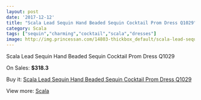 ```yaml
---
layout: post
date: '2017-12-12'
title: "Scala Lead Sequin Hand Beaded Sequin Cocktail Prom Dress Q1029"
category: Scala
tags: ["sequin","charming","cocktail","scala","dresses"]
image: http://img.princessan.com/14803-thickbox_default/scala-lead-sequin-hand-beaded-sequin-cocktail-prom-dress-q1029.jpg
---
```

Scala Lead Sequin Hand Beaded Sequin Cocktail Prom Dress Q1029

On Sales: **$318.3**
<a href="https://www.princessan.com/en/scala/6928-scala-lead-sequin-hand-beaded-sequin-cocktail-prom-dress-q1029.html"><amp-img layout="responsive" width="600" height="600" src="//img.princessan.com/14803-thickbox_default/scala-lead-sequin-hand-beaded-sequin-cocktail-prom-dress-q1029.jpg" alt="Scala Lead Sequin Hand Beaded Sequin Cocktail Prom Dress Q1029 0" /></a>

Buy it: [Scala Lead Sequin Hand Beaded Sequin Cocktail Prom Dress Q1029](https://www.princessan.com/en/scala/6928-scala-lead-sequin-hand-beaded-sequin-cocktail-prom-dress-q1029.html "Scala Lead Sequin Hand Beaded Sequin Cocktail Prom Dress Q1029")

View more: [Scala](https://www.princessan.com/en/55-scala "Scala")
